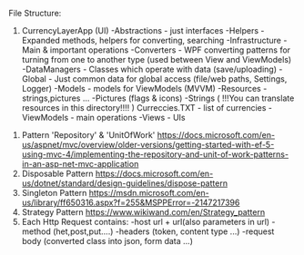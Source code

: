 File Structure:
1. CurrencyLayerApp (UI)
-Abstractions - just interfaces
-Helpers - Expanded methods, helpers for converting, searching
-Infrastructure - Main & important operations
	-Converters - WPF converting patterns for turning from one to another type (used between View and ViewModels)
	-DataManagers - Classes which operate with data (save/uploading)
	-Global - Just common data for global access (file/web paths, Settings, Logger)
-Models - models for ViewModels (MVVM)
-Resources - strings,pictures ...
	-Pictures (flags & icons)
	-Strings (						!!!You can translate resources in this directory!!!!					)
	 Curreccies.TXT - list of currencies
-ViewModels - main operations
-Views - UIs


1) Pattern 'Repository' & 'UnitOfWork'
https://docs.microsoft.com/en-us/aspnet/mvc/overview/older-versions/getting-started-with-ef-5-using-mvc-4/implementing-the-repository-and-unit-of-work-patterns-in-an-asp-net-mvc-application
2) Disposable Pattern
https://docs.microsoft.com/en-us/dotnet/standard/design-guidelines/dispose-pattern
3) Singleton Pattern
https://msdn.microsoft.com/en-us/library/ff650316.aspx?f=255&MSPPError=-2147217396
4) Strategy Pattern
https://www.wikiwand.com/en/Strategy_pattern
5) Each Http Request contains: 
		-host url + url(also parameters in url)
		-method (het,post,put....)
		-headers (token, content type ...)
		-request body (converted class into json, form data ...)
